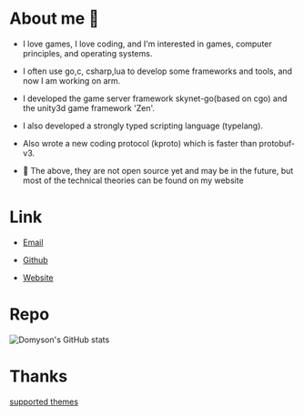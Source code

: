 # About me 👋

* I love games, I love coding, and I'm interested in games, computer principles, and operating systems.

* I often use go,c, csharp,lua to develop some frameworks and tools, and now I am working on arm.

* I developed the game server framework skynet-go(based on cgo) and the unity3d game framework 'Zen'.

* I also developed a strongly typed scripting language (typelang).

* Also wrote a new coding protocol (kproto) which is faster than protobuf-v3.

* 👋 The above, they are not open source yet and may be in the future, but most of the technical theories can be found on my website


# Link

+ [Email](cnmlgbbg@hotmail.com)

+ [Github](https://github.com/domyson)

+ [Website](https://domyson.github.io)




<!--[![Top Langs](https://github-readme-stats.vercel.app/api/top-langs/?username=domyson&layout=compact)]()-->


# Repo

![Domyson's GitHub stats](https://github-readme-stats.vercel.app/api?username=domyson&show_icons=true&theme=onedark)


<!--<a href="https://github.com/anuraghazra/github-readme-stats">
  <img align="center" src="https://github-readme-stats.vercel.app/api/pin/?username=anuraghazra&repo=github-readme-stats" />
</a>
<a href="https://github.com/domyson/bumper">
  <img align="center" src="https://github-readme-stats.vercel.app/api/pin/?username=anuraghazra&repo=convoychat" />
</a>-->


# Thanks

[supported themes](https://github.com/MeiK2333/github-style)
